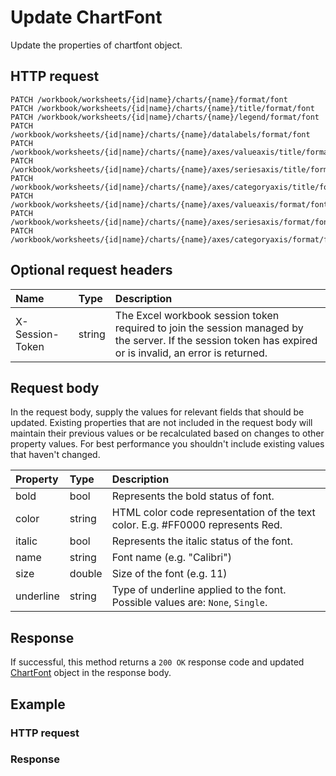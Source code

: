 # Update ChartFont

Update the properties of chartfont object.
## HTTP request
```http
PATCH /workbook/worksheets/{id|name}/charts/{name}/format/font
PATCH /workbook/worksheets/{id|name}/charts/{name}/title/format/font
PATCH /workbook/worksheets/{id|name}/charts/{name}/legend/format/font
PATCH /workbook/worksheets/{id|name}/charts/{name}/datalabels/format/font
PATCH /workbook/worksheets/{id|name}/charts/{name}/axes/valueaxis/title/format/font
PATCH /workbook/worksheets/{id|name}/charts/{name}/axes/seriesaxis/title/format/font
PATCH /workbook/worksheets/{id|name}/charts/{name}/axes/categoryaxis/title/format/font
PATCH /workbook/worksheets/{id|name}/charts/{name}/axes/valueaxis/format/font
PATCH /workbook/worksheets/{id|name}/charts/{name}/axes/seriesaxis/format/font
PATCH /workbook/worksheets/{id|name}/charts/{name}/axes/categoryaxis/format/font
```

## Optional request headers
| Name       | Type | Description|
|:-----------|:------|:----------|
| X-Session-Token   | string  | The Excel workbook session token required to join the session managed by the server. If the session token has expired or is invalid, an error is returned.|

## Request body
In the request body, supply the values for relevant fields that should be updated. Existing properties that are not included in the request body will maintain their previous values or be recalculated based on changes to other property values. For best performance you shouldn't include existing values that haven't changed.

| Property	   | Type	|Description|
|:---------------|:--------|:----------|
|bold|bool|Represents the bold status of font.|
|color|string|HTML color code representation of the text color. E.g. #FF0000 represents Red.|
|italic|bool|Represents the italic status of the font.|
|name|string|Font name (e.g. "Calibri")|
|size|double|Size of the font (e.g. 11)|
|underline|string|Type of underline applied to the font. Possible values are: `None`, `Single`.|

## Response
If successful, this method returns a `200 OK` response code and updated [ChartFont](../resources/chartfont.md) object in the response body.
## Example
### HTTP request
### Response
